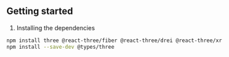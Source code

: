 ## Getting started

1.  Installing the dependencies

```bash
npm install three @react-three/fiber @react-three/drei @react-three/xr
npm install --save-dev @types/three
```
